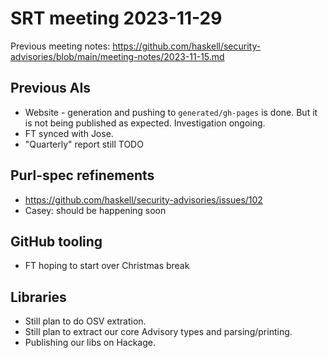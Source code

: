 # SRT meeting 2023-11-29

Previous meeting notes:
https://github.com/haskell/security-advisories/blob/main/meeting-notes/2023-11-15.md

## Previous AIs

- Website - generation and pushing to `generated/gh-pages` is done.
  But it is not being published as expected.  Investigation ongoing.
- FT synced with Jose.
- "Quarterly" report still TODO

## Purl-spec refinements

- https://github.com/haskell/security-advisories/issues/102 
- Casey: should be happening soon

## GitHub tooling

- FT hoping to start over Christmas break

## Libraries

- Still plan to do OSV extration.
- Still plan to extract our core Advisory types and parsing/printing.
- Publishing our libs on Hackage.
